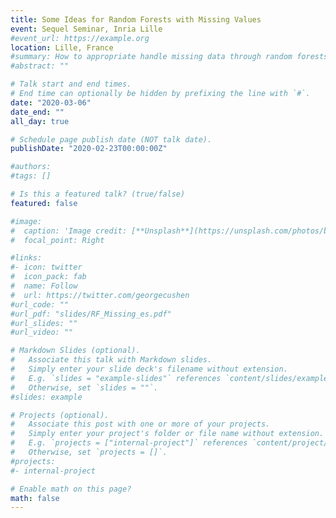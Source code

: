 ```yaml
---
title: Some Ideas for Random Forests with Missing Values
event: Sequel Seminar, Inria Lille
#event_url: https://example.org
location: Lille, France
#summary: How to appropriate handle missing data through random forests.
#abstract: ""

# Talk start and end times.
# End time can optionally be hidden by prefixing the line with `#`.
date: "2020-03-06"
date_end: ""
all_day: true

# Schedule page publish date (NOT talk date).
publishDate: "2020-02-23T00:00:00Z"

#authors:
#tags: []

# Is this a featured talk? (true/false)
featured: false

#image:
#  caption: 'Image credit: [**Unsplash**](https://unsplash.com/photos/bzdhc5b3Bxs)'
#  focal_point: Right

#links:
#- icon: twitter
#  icon_pack: fab
#  name: Follow
#  url: https://twitter.com/georgecushen
#url_code: ""
#url_pdf: "slides/RF_Missing_es.pdf"
#url_slides: ""
#url_video: ""

# Markdown Slides (optional).
#   Associate this talk with Markdown slides.
#   Simply enter your slide deck's filename without extension.
#   E.g. `slides = "example-slides"` references `content/slides/example-slides.md`.
#   Otherwise, set `slides = ""`.
#slides: example

# Projects (optional).
#   Associate this post with one or more of your projects.
#   Simply enter your project's folder or file name without extension.
#   E.g. `projects = ["internal-project"]` references `content/project/deep-learning/index.md`.
#   Otherwise, set `projects = []`.
#projects:
#- internal-project

# Enable math on this page?
math: false
---
```

